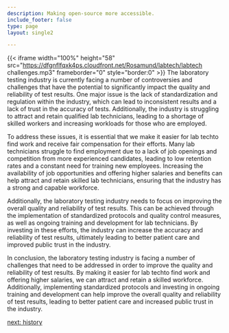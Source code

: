 ```yaml
---
description: Making open-source more accessible.
include_footer: false
type: page
layout: single2

---
```


{{< iframe width="100%" height="58" src="https://dfgnflfqxk4ps.cloudfront.net/Rosamund/labtech/labtech challenges.mp3" frameborder="0" style="border:0" >}}
The laboratory testing industry is currently facing a number of controversies and challenges that have the potential to significantly impact the quality and reliability of test results. One major issue is the lack of standardization and regulation within the industry, which can lead to inconsistent results and a lack of trust in the accuracy of tests. Additionally, the industry is struggling to attract and retain qualified lab technicians, leading to a shortage of skilled workers and increasing workloads for those who are employed.

To address these issues, it is essential that we make it easier for lab techto find work and receive fair compensation for their efforts. Many lab technicians struggle to find employment due to a lack of job openings and competition from more experienced candidates, leading to low retention rates and a constant need for training new employees. Increasing the availability of job opportunities and offering higher salaries and benefits can help attract and retain skilled lab technicians, ensuring that the industry has a strong and capable workforce.

Additionally, the laboratory testing industry needs to focus on improving the overall quality and reliability of test results. This can be achieved through the implementation of standardized protocols and quality control measures, as well as ongoing training and development for lab technicians. By investing in these efforts, the industry can increase the accuracy and reliability of test results, ultimately leading to better patient care and improved public trust in the industry.

In conclusion, the laboratory testing industry is facing a number of challenges that need to be addressed in order to improve the quality and reliability of test results. By making it easier for lab techto find work and offering higher salaries, we can attract and retain a skilled workforce. Additionally, implementing standardized protocols and investing in ongoing training and development can help improve the overall quality and reliability of test results, leading to better patient care and increased public trust in the industry.


<a href="https://workdojos.com/labtech/history">next: history</a>
